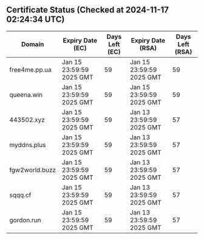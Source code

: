 ## Certificate Status (Checked at 2024-11-17 02:24:34 UTC)
| Domain | Expiry Date (EC) | Days Left (EC) | Expiry Date (RSA) | Days Left (RSA) |
|--------|-------------------|----------------|--------------------|--------------------|
| free4me.pp.ua | Jan 15 23:59:59 2025 GMT | 59 | Jan 15 23:59:59 2025 GMT | 59 |
| queena.win | Jan 15 23:59:59 2025 GMT | 59 | Jan 15 23:59:59 2025 GMT | 59 |
| 443502.xyz | Jan 15 23:59:59 2025 GMT | 59 | Jan 13 23:59:59 2025 GMT | 57 |
| myddns.plus | Jan 15 23:59:59 2025 GMT | 59 | Jan 13 23:59:59 2025 GMT | 57 |
| fgw2world.buzz | Jan 15 23:59:59 2025 GMT | 59 | Jan 13 23:59:59 2025 GMT | 57 |
| sqqq.cf | Jan 15 23:59:59 2025 GMT | 59 | Jan 13 23:59:59 2025 GMT | 57 |
| gordon.run | Jan 15 23:59:59 2025 GMT | 59 | Jan 13 23:59:59 2025 GMT | 57 |
